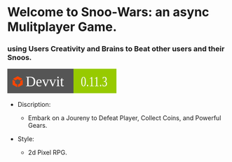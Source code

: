 # Welcome to Snoo-Wars: an async Mulitplayer Game.
### using Users Creativity and Brains to Beat other users and their Snoos.

![Devvit V.0.11.3](https://github.com/Noo4sk/DevvitApps/blob/main/Badge/Devvit_0.11.3.svg)

- Discription: 
  - Embark on a Joureny to Defeat Player, Collect Coins, and Powerful Gears.

- Style:
  - 2d Pixel RPG. 



